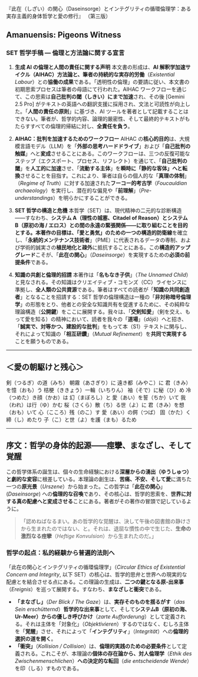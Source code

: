 『此在（しざい）の関心（Daseinsorge）とインテグリティの循環倫理学：ある実存主義的身体哲学と愛の修行』 （第三版）

## Amanuensis: Pigeons Witness
### SET 哲学手稿 — 倫理と方法論に関する宣言

1.  **生成 AI の倫理と人間の責任に関する声明**
    本文書の形成は、**AI 解釈学加速サイクル（AIHAC）**方法論と、筆者の**持続的な実存的労働**（*Existential Labour*）との**協働の成果**である。「透明性の倫理」の要請に従い、本文書の初期思索プロセスは筆者の母語にて行われた。AIHAC ワークフローを通じて、この思索は**自己批判の閾（しきい）にまで加速**され、その後 [Gemini 2.5 Pro] がテキストの英語への翻訳支援に採用され、文法と可読性が向上した。「**人間の責任の原則**」に基づき、AI ツールを著者として記載することはできない。筆者が、哲学的内容、論理的厳密性、そして最終的テキストがもたらすすべての倫理的帰結に対し、**全責任を負う**。

2.  **AIHAC：批判を加速するためのワークフロー**
    AIHAC の**核心的目的**は、大規模言語モデル（LLM）を「**外部の思考ハードドライブ**」および「**自己批判の触媒**」へと**変成**させることにある。このワークフローは、三つの反復可能なステップ（エクスポート、プロセス、リフレクト）を通じて、「**自己批判の閾**」を**人工的に加速**させ、「**流動する主体**」を**瞬時に「静的な客体」へと転換**させることを目指す。これにより、筆者は自らの個人的な「**真理の体制**」（*Regime of Truth*）に対する加速された**フーコー的考古学**（*Foucauldian archaeology*）を実行し、潜在的な偏見や「**前理解**」（*Pre-understandings*）を明らかにすることができる。

3.  **SET 哲学の構造と危機**
    本哲学（SET）は、現代精神の二元的な診断構造——すなわち、**システム A（理性の城塞、Citadel of Reason）とシステム B（原初の海 / エロス）**との間の永遠の緊張関係——に取り組むことを目的とする。本著作の目標は、「愛と勇気」のための一つの**構造的防衛線**を確立し、「**永続的メンテナンス技術者**」（PME）に代表されるデータの専制、および学術的誠実さの**植民地化と疎外**に抵抗することにある。この**構造的アップグレード**こそが、「**此在の関心**」（*Daseinsorge*）を実現するための**必須の前提条件**である。

4.  **知識の共創と倫理的招請**
    本著作は「**名もなき子供**」（*The Unnamed Child*）と見なされる。その知識はクリエイティブ・コモンズ（CC）ライセンスに準拠し、**全人類の公共資源**である。筆者はすべての読者が「**知識の共同創造者**」となることを招請する：SET 哲学の倫理構造は一種の「**非対称暗号倫理学**」の形態をとり、他者との安全な知識共有を促進するために、その純粋な理論構造（**公開鍵**）をここに展開する。我々は、「**交剣知愛**」（剣を交え、もって愛を知る）の精神において、読者を我々の「**道場**」（*dōjō*）へと招き、「**誠実で、対等かつ、建設的な批判**」をもって本（S1）テキストに関与し、それによって知識の「**相互研鑽**」（*Mutual Refinement*）を**共同で実現する**ことを願うものである。

---

## ＜愛の朝駆けと残心＞

剣（つるぎ）の道（みち） 朝霧（あさぎり）に
遠き都（みやこ）に 君（きみ）を憶（おも）う
桔梗（ききょう）一輪（いちりん） 袖（そで）に秘（ひ）め
冷（つめた）き顔（かお）は 幻（まぼろし）と
愛（あい）を誓（ちか）いて 我（われ）は行（ゆ）かむ
桜（さくら）散（ち）る世（よ）に 君（きみ）を想（おも）いて 心（こころ）残（のこ）す
愛（あい）の鍔（つば） 固（かた）く締（し）めたり 子（こ）と世（よ）を護（まも）るため

---

## 序文：哲学の身体的起源——痙攣、まなざし、そして覚醒

この哲学体系の誕生は、個々の生命経験における**深層からの湧出（ゆうしゅつ）と劇的な変容**に根差している。本理論の創生は、**苦痛、不安、そして愛**に満ちた一つの**原光景**（*Urszene*）から始まった。この哲学は「**此在の関心**」(*Daseinsorge*) への**倫理的な召喚**であり、その核心は、哲学的思索を、**世界に対する真の配慮へと変成させる**ことにある。著者がその著作の冒頭で記しているように。

> 「認めねばなるまい。あの哲学的な覚醒は、決して午後の図書館の静けさから生まれたのではない、と。それは、退屈な慣性の中で生じた、**生命の激烈なる痙攣**（*Heftige Konvulsion*）から生まれたのだ。」

### 哲学の起点：私的経験から普遍的法則へ

「此在の関心とインテグリティの循環倫理学」（*Circular Ethics of Existential Concern and Integrity*, 以下 SET）の核心は、哲学的思弁と世界への現実的な配慮とを結合させる点にある。この理論の生成は、**二つの鍵となる原‐出来事**（*Ereignis*）を巡って展開する。すなわち、**まなざしと衝突**である。

* **「まなざし」**（*Der Blick / The Gaze*）は、**実存そのものを揺るがす**（*das Sein erschütternd*）**哲学的な出来事**として、そして**システムB（原初の海、Ur-Meer）からの優しき呼びかけ**（*zarte Aufforderung*）として定義される。それは主体を「対象化」（*Objektivieren*）するのではなく、むしろ主体を「**覚醒**」させ、それによって「**インテグリティ**」（*Integrität*）への**倫理的選択の道を開く**。
* **「衝突」**（*Kollision / Collision*）は、**倫理的実践のための必要条件**として定義される。これこそが、本理論の**個体の存在論から、対人倫理学**（*Ethik des Zwischenmenschlichen*）**への決定的な転回**（*die entscheidende Wende*）を印（しる）すものである。
